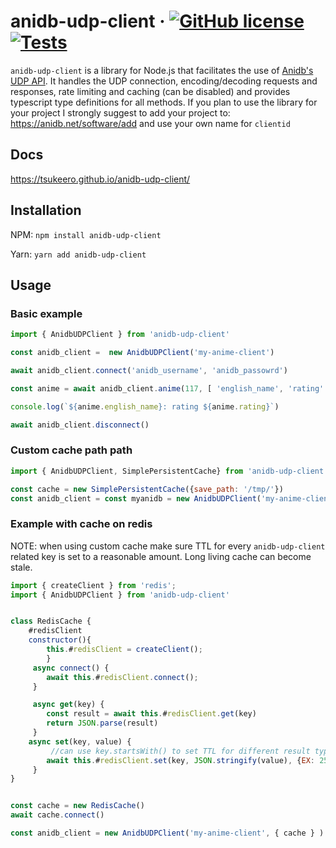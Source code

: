 # anidb-udp-client &middot; [![GitHub license](https://img.shields.io/badge/license-MIT-blue.svg)](https://github.com/tsukeero/anidb-udp-client/blob/main/LICENSE) [![Tests](https://github.com/tsukeero/anidb-udp-client/actions/workflows/tests.yml/badge.svg?branch=main)](https://github.com/tsukeero/anidb-udp-client/actions/workflows/tests.yml)

`anidb-udp-client` is a library for Node.js that facilitates the use of [Anidb's](https://anidb.net/) [UDP API](https://wiki.anidb.net/UDP_API_Definition). It handles the UDP connection, encoding/decoding requests and responses, rate limiting and caching (can be disabled) and provides typescript type definitions for all methods.
If you plan to use the library for your project I strongly suggest to add your project to: https://anidb.net/software/add and use  your own name for `clientid`

## Docs
https://tsukeero.github.io/anidb-udp-client/

## Installation

NPM: `npm install anidb-udp-client`

Yarn: `yarn add anidb-udp-client`

## Usage

### Basic example

```js
import { AnidbUDPClient } from 'anidb-udp-client'

const anidb_client =  new AnidbUDPClient('my-anime-client')

await anidb_client.connect('anidb_username', 'anidb_passowrd')

const anime = await anidb_client.anime(117, [ 'english_name', 'rating' ])

console.log(`${anime.english_name}: rating ${anime.rating}`)

await anidb_client.disconnect()

```
### Custom cache path path
```js
import { AnidbUDPClient, SimplePersistentCache} from 'anidb-udp-client'

const cache = new SimplePersistentCache({save_path: '/tmp/'})
const anidb_client = const myanidb = new AnidbUDPClient('my-anime-client', { cache } )
```


### Example with cache on redis
NOTE: when using custom cache make sure TTL for every `anidb-udp-client` related key is set to a reasonable amount. Long living cache can become stale.

```js
import { createClient } from 'redis';
import { AnidbUDPClient } from 'anidb-udp-client'


class RedisCache {
    #redisClient
    constructor(){
        this.#redisClient = createClient();
        }
     async connect() {
        await this.#redisClient.connect();
     }

     async get(key) {
        const result = await this.#redisClient.get(key)
        return JSON.parse(result)
     }
    async set(key, value) {
         //can use key.startsWith() to set TTL for different result types: 'ANIME:', 'FILE:', ...
        await this.#redisClient.set(key, JSON.stringify(value), {EX: 2592000 })
     }
}


const cache = new RedisCache()
await cache.connect()

const anidb_client = new AnidbUDPClient('my-anime-client', { cache } )
```